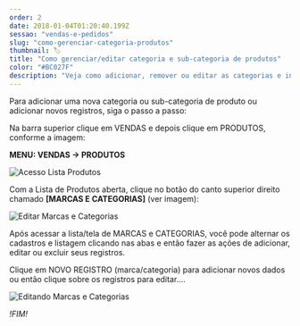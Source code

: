 ```yaml
---
order: 2
date: 2018-01-04T01:20:40.199Z
sessao: "vendas-e-pedidos"
slug: "como-gerenciar-categoria-produtos"
thumbnail: 🏷
title: "Como gerenciar/editar categoria e sub-categoria de produtos"
color: "#BC027F"
description: "Veja como adicionar, remover ou editar as categorias e informações dos produtos"
---
```


Para adicionar uma nova categoria ou sub-categoria de produto ou adicionar novos registros, siga o passo a passo:

Na barra superior clique em VENDAS e depois clique em PRODUTOS, conforme a imagem:

<b>MENU: VENDAS -> PRODUTOS</b>

![Acesso Lista Produtos](https://user-images.githubusercontent.com/7254854/114898085-31e50c00-9de8-11eb-8743-586a681ed0df.png)


Com a Lista de Produtos aberta, clique no botão do canto superior direito chamado <b>[MARCAS E CATEGORIAS]</b> (ver imagem):

![Editar Marcas e Categorias](https://user-images.githubusercontent.com/7254854/114898602-a1f39200-9de8-11eb-935e-00f3e7042700.png)

Após acessar a lista/tela de MARCAS e CATEGORIAS, você pode alternar os cadastros e listagem clicando nas abas e então fazer as ações de adicionar, editar ou excluir seus registros.

Clique em NOVO REGISTRO (marca/categoria) para adicionar novos dados ou então clique sobre os registros para editar....

![Editando Marcas e Categorias](https://user-images.githubusercontent.com/7254854/114899448-58577700-9de9-11eb-9849-a126f6fdb2fb.png)

*!FIM!*

